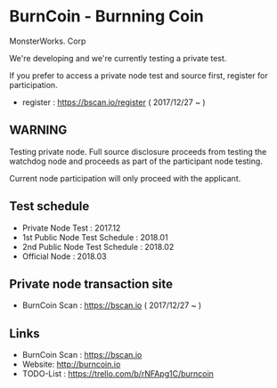 # BurnCoin - Burnning Coin
MonsterWorks. Corp

We're developing and we're currently testing a private test.

If you prefer to access a private node test and source first, register for participation.

* register : https://bscan.io/register ( 2017/12/27 ~ )

## WARNING
Testing private node. Full source disclosure proceeds from testing the watchdog node and proceeds as part of the participant node testing.

Current node participation will only proceed with the applicant.

## Test schedule
* Private Node Test : 2017.12
* 1st Public Node Test Schedule : 2018.01
* 2nd Public Node Test Schedule : 2018.02
* Official Node  : 2018.03

## Private node transaction site
* BurnCoin Scan : https://bscan.io ( 2017/12/27 ~ )

## Links
* BurnCoin Scan : https://bscan.io
* Website: http://burncoin.io
* TODO-List : https://trello.com/b/rNFApg1C/burncoin
